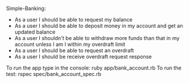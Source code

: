 Simple-Banking: 
- As a user I should be able to request my balance
- As a user I should be able to deposit money in my account and get an updated balance
- As a user I shouldn't be able to withdraw more funds than that in my account unless I am I within my overdraft limit
- As a user I should be able to request an overdraft
- As a user I should be receive overdraft request response

To run the app type in the console: ruby app/bank_account.rb
To run the test: rspec spec/bank_account_spec.rb
